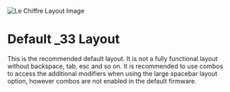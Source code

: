 ![Le Chiffre Layout Image](https://i.imgur.com/1vxmk0F.png)

# Default _33 Layout

This is the recommended default layout. It is not a fully functional layout without backspace, tab, esc and so on. It is recommended to use combos to access the additional modifiers when using the large spacebar layout option, however combos are not enabled in the default firmware.
